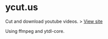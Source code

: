 # ycut.us
Cut and download youtube videos. > [View site](https://ycut.us/)

Using ffmpeg and ytdl-core.
